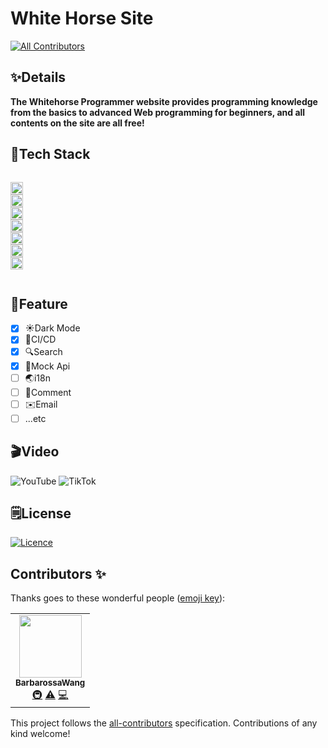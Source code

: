 # White Horse Site
<!-- ALL-CONTRIBUTORS-BADGE:START - Do not remove or modify this section -->
[![All Contributors](https://img.shields.io/badge/all_contributors-1-orange.svg?style=flat-square)](#contributors-)
<!-- ALL-CONTRIBUTORS-BADGE:END -->

## ✨Details

**The Whitehorse Programmer website provides programming knowledge from the basics to advanced Web programming for beginners, and all contents on the site are all free!**

## 🔧Tech Stack

<code>
<img height="20" src="https://img.shields.io/badge/vuejs-%2335495e.svg?style=for-the-badge&logo=vuedotjs&logoColor=%234FC08D" alt="VueJs" />
<img height="20" src="https://img.shields.io/badge/vite-%23646CFF.svg?style=for-the-badge&logo=vite&logoColor=white" alt="Vite" />
<img height="20" src="https://img.shields.io/badge/tailwindcss-%2338B2AC.svg?style=for-the-badge&logo=tailwind-css&logoColor=white" alt="TailwindCSS" />
<img height="20" src="https://img.shields.io/badge/typescript-%23007ACC.svg?style=for-the-badge&logo=typescript&logoColor=white" alt="TypeScript" />
<img height="20" src="https://img.shields.io/badge/spring-%236DB33F.svg?style=for-the-badge&logo=spring&logoColor=white" alt="Spring" />
<img height="20" src="https://img.shields.io/badge/nestjs-%23E0234E.svg?style=for-the-badge&logo=nestjs&logoColor=white" alt="NestJS" />
<img height="20" src="https://img.shields.io/badge/github-%23121011.svg?style=for-the-badge&logo=github&logoColor=white" alt="GitHub" />

</code>

## 🎉Feature

- [x] ☀️Dark Mode
- [x] 🐼CI/CD
- [x] 🔍Search
- [x] 🤖Mock Api
- [ ] 🌏i18n
- [ ] 💬Comment
- [ ] ✉️Email
- [ ] ...etc

## 🎬Video

![YouTube](https://img.shields.io/badge/YouTube-%23FF0000.svg?style=for-the-badge&logo=YouTube&logoColor=white)
![TikTok](https://img.shields.io/badge/TikTok-%23000000.svg?style=for-the-badge&logo=TikTok&logoColor=white)

## 🗒️License

[![Licence](https://img.shields.io/github/license/Ileriayo/markdown-badges?style=for-the-badge)](./LICENSE)

## Contributors ✨

Thanks goes to these wonderful people ([emoji key](https://allcontributors.org/docs/en/emoji-key)):

<!-- ALL-CONTRIBUTORS-LIST:START - Do not remove or modify this section -->
<!-- prettier-ignore-start -->
<!-- markdownlint-disable -->
<table>
  <tr>
    <td align="center"><a href="https://www.aheapofearth.com/"><img src="https://avatars.githubusercontent.com/u/40034814?v=4?s=100" width="100px;" alt=""/><br /><sub><b>BarbarossaWang</b></sub></a><br /><a href="#infra-BarbarossaWang" title="Infrastructure (Hosting, Build-Tools, etc)">🚇</a> <a href="https://github.com/lalalavard/white-horse/commits?author=BarbarossaWang" title="Tests">⚠️</a> <a href="https://github.com/lalalavard/white-horse/commits?author=BarbarossaWang" title="Code">💻</a></td>
  </tr>
</table>

<!-- markdownlint-restore -->
<!-- prettier-ignore-end -->

<!-- ALL-CONTRIBUTORS-LIST:END -->

This project follows the [all-contributors](https://github.com/all-contributors/all-contributors) specification. Contributions of any kind welcome!
